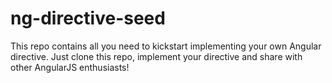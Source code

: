 ng-directive-seed
=================

This repo contains all you need to kickstart implementing your own Angular directive. Just clone this repo, implement your directive and share with other AngularJS enthusiasts!
